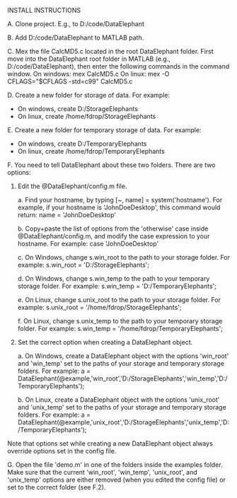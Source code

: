 INSTALL INSTRUCTIONS

A. Clone project. E.g., to D:/code/DataElephant

B. Add D:/code/DataElephant to MATLAB path.

C. Mex the file CalcMD5.c located in the root DataElephant folder.
First move into the DataElephant root folder in MATLAB (e.g., D:/code/DataElephant), then enter the following commands in the command window.
On windows:
mex CalcMD5.c
On linux:
mex -O CFLAGS="\$CFLAGS -std=c99" CalcMD5.c

D. Create a new folder for storage of data. For example:
- On windows, create D:/StorageElephants
- On linux, create /home/fdrop/StorageElephants

E. Create a new folder for temporary storage of data. For example:
- On windows, create  D:/TemporaryElephants
- On linux, create /home/fdrop/TemporaryElephants

F. You need to tell DataElephant about these two folders. There are two options:

1. Edit the @DataElephant/config.m file.

    a. Find your hostname, by typing [~, name] = system('hostname'). For example, if your hostname is 'JohnDoeDesktop', this command would return: name = 'JohnDoeDesktop'

    b. Copy+paste the list of options from the 'otherwise' case inside @DataElephant/config.m, and modify the case expression to your hostname. For example: case 'JohnDoeDesktop'

    c. On Windows, change s.win_root to the path to your storage folder. For example: s.win_root = 'D:/StorageElephants';

    d. On Windows, change s.win_temp to the path to your temporary storage folder. For example: s.win_temp = 'D:/TemporaryElephants';

    e. On Linux, change s.unix_root to the path to your storage folder. For example: s.unix_root = '/home/fdrop/StorageElephants';

    f. On Linux, change s.unix_temp to the path to your temporary storage folder. For example: s.win_temp = '/home/fdrop/TemporaryElephants';

2. Set the correct option when creating a DataElephant object.

    a. On Windows, create a DataElephant object with the options 'win_root' and 'win_temp' set to the paths of your storage and temporary storage folders.
        For example: a = DataElephant(@example,'win_root','D:/StorageElephants','win_temp','D:/TemporaryElephants');

    b. On Linux, create a DataElephant object with the options 'unix_root' and 'unix_temp' set to the paths of your storage and temporary storage folders.
        For example: a = DataElephant(@example,'unix_root','D:/StorageElephants','unix_temp','D:/TemporaryElephants');

Note that options set while creating a new DataElephant object always override options set in the config file.

G. Open the file 'demo.m' in one of the folders inside the examples folder.
Make sure that the current 'win_root', 'win_temp', 'unix_root', and 'unix_temp' options are either removed (when you edited the config file) or set to the correct folder (see F.2).
